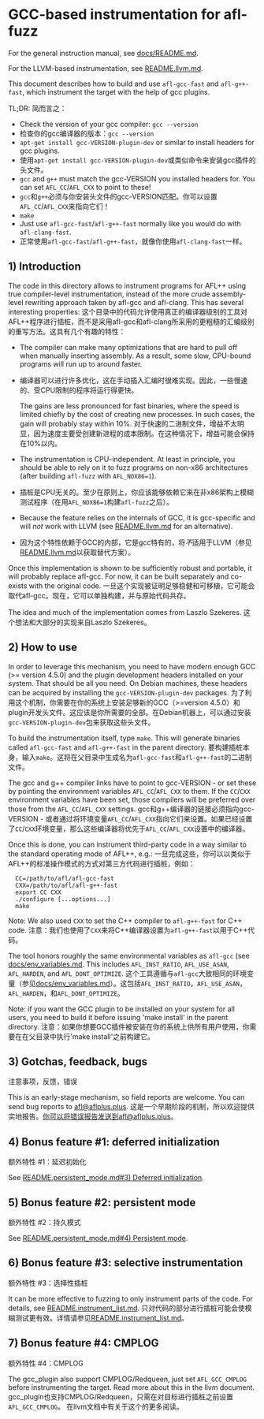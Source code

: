 # GCC-based instrumentation for afl-fuzz

For the general instruction manual, see [docs/README.md](../docs/README.md).

For the LLVM-based instrumentation, see [README.llvm.md](README.llvm.md).

This document describes how to build and use `afl-gcc-fast` and `afl-g++-fast`,
which instrument the target with the help of gcc plugins.

TL;DR:
简而言之：
* Check the version of your gcc compiler: `gcc --version`
* 检查你的gcc编译器的版本：`gcc --version`
* `apt-get install gcc-VERSION-plugin-dev` or similar to install headers for gcc
  plugins.
* 使用`apt-get install gcc-VERSION-plugin-dev`或类似命令来安装gcc插件的头文件。
* `gcc` and `g++` must match the gcc-VERSION you installed headers for. You can
  set `AFL_CC`/`AFL_CXX` to point to these!
* `gcc`和`g++`必须与你安装头文件的gcc-VERSION匹配。你可以设置`AFL_CC`/`AFL_CXX`来指向它们！
* `make`
* Just use `afl-gcc-fast`/`afl-g++-fast` normally like you would do with
  `afl-clang-fast`.
* 正常使用`afl-gcc-fast`/`afl-g++-fast`，就像你使用`afl-clang-fast`一样。

## 1) Introduction

The code in this directory allows to instrument programs for AFL++ using true
compiler-level instrumentation, instead of the more crude assembly-level
rewriting approach taken by afl-gcc and afl-clang. This has several interesting
properties:
这个目录中的代码允许使用真正的编译器级别的工具对AFL++程序进行插桩，而不是采用afl-gcc和afl-clang所采用的更粗糙的汇编级别的重写方法。这具有几个有趣的特性：

- The compiler can make many optimizations that are hard to pull off when
  manually inserting assembly. As a result, some slow, CPU-bound programs will
  run up to around faster.
- 编译器可以进行许多优化，这在手动插入汇编时很难实现。因此，一些慢速的、受CPU限制的程序将运行得更快。

  The gains are less pronounced for fast binaries, where the speed is limited
  chiefly by the cost of creating new processes. In such cases, the gain will
  probably stay within 10%.
  对于快速的二进制文件，增益不太明显，因为速度主要受创建新进程的成本限制。在这种情况下，增益可能会保持在10%以内。

- The instrumentation is CPU-independent. At least in principle, you should be
  able to rely on it to fuzz programs on non-x86 architectures (after building
  `afl-fuzz` with `AFL_NOX86=1`).
- 插桩是CPU无关的。至少在原则上，你应该能够依赖它来在非x86架构上模糊测试程序（在用`AFL_NOX86=1`构建`afl-fuzz`之后）。

- Because the feature relies on the internals of GCC, it is gcc-specific and
  will *not* work with LLVM (see [README.llvm.md](README.llvm.md) for an
  alternative).
- 因为这个特性依赖于GCC的内部，它是gcc特有的，将*不*适用于LLVM（参见[README.llvm.md](README.llvm.md)以获取替代方案）。


Once this implementation is shown to be sufficiently robust and portable, it
will probably replace afl-gcc. For now, it can be built separately and co-exists
with the original code.
一旦这个实现被证明足够稳健和可移植，它可能会取代afl-gcc。现在，它可以单独构建，并与原始代码共存。

The idea and much of the implementation comes from Laszlo Szekeres.
这个想法和大部分的实现来自Laszlo Szekeres。

## 2) How to use

In order to leverage this mechanism, you need to have modern enough GCC (>=
version 4.5.0) and the plugin development headers installed on your system. That
should be all you need. On Debian machines, these headers can be acquired by
installing the `gcc-VERSION-plugin-dev` packages.
为了利用这个机制，你需要在你的系统上安装足够新的GCC（>=version 4.5.0）和plugin开发头文件。这应该是你所需要的全部。在Debian机器上，可以通过安装`gcc-VERSION-plugin-dev`包来获取这些头文件。

To build the instrumentation itself, type `make`. This will generate binaries
called `afl-gcc-fast` and `afl-g++-fast` in the parent directory.
要构建插桩本身，输入`make`。这将在父目录中生成名为`afl-gcc-fast`和`afl-g++-fast`的二进制文件。

The gcc and g++ compiler links have to point to gcc-VERSION - or set these by
pointing the environment variables `AFL_CC`/`AFL_CXX` to them. If the `CC`/`CXX`
environment variables have been set, those compilers will be preferred over
those from the `AFL_CC`/`AFL_CXX` settings.
gcc和g++编译器的链接必须指向gcc-VERSION - 或者通过将环境变量`AFL_CC`/`AFL_CXX`指向它们来设置。如果已经设置了`CC`/`CXX`环境变量，那么这些编译器将优先于`AFL_CC`/`AFL_CXX`设置中的编译器。

Once this is done, you can instrument third-party code in a way similar to the
standard operating mode of AFL++, e.g.:
一旦完成这些，你可以以类似于AFL++的标准操作模式的方式对第三方代码进行插桩，例如：

```
  CC=/path/to/afl/afl-gcc-fast
  CXX=/path/to/afl/afl-g++-fast
  export CC CXX
  ./configure [...options...]
  make
```

Note: We also used `CXX` to set the C++ compiler to `afl-g++-fast` for C++ code.
注意：我们也使用了`CXX`来将C++编译器设置为`afl-g++-fast`以用于C++代码。

The tool honors roughly the same environmental variables as `afl-gcc` (see
[docs/env_variables.md](../docs/env_variables.md). This includes
`AFL_INST_RATIO`, `AFL_USE_ASAN`, `AFL_HARDEN`, and `AFL_DONT_OPTIMIZE`.
这个工具遵循与`afl-gcc`大致相同的环境变量（参见[docs/env_variables.md](../docs/env_variables.md)）。这包括`AFL_INST_RATIO`，`AFL_USE_ASAN`，`AFL_HARDEN`，和`AFL_DONT_OPTIMIZE`。

Note: if you want the GCC plugin to be installed on your system for all users,
you need to build it before issuing 'make install' in the parent directory.
注意：如果你想要GCC插件被安装在你的系统上供所有用户使用，你需要在在父目录中执行'make install'之前构建它。

## 3) Gotchas, feedback, bugs
注意事项，反馈，错误

This is an early-stage mechanism, so field reports are welcome. You can send bug
reports to afl@aflplus.plus.
这是一个早期阶段的机制，所以欢迎提供实地报告。你可以将错误报告发送到afl@aflplus.plus。

## 4) Bonus feature #1: deferred initialization
额外特性 #1：延迟初始化

See
[README.persistent_mode.md#3) Deferred initialization](README.persistent_mode.md#3-deferred-initialization).

## 5) Bonus feature #2: persistent mode
额外特性 #2：持久模式

See
[README.persistent_mode.md#4) Persistent mode](README.persistent_mode.md#4-persistent-mode).

## 6) Bonus feature #3: selective instrumentation
额外特性 #3：选择性插桩

It can be more effective to fuzzing to only instrument parts of the code. For
details, see [README.instrument_list.md](README.instrument_list.md).
只对代码的部分进行插桩可能会使模糊测试更有效。详情请参见[README.instrument_list.md](README.instrument_list.md)。

## 7) Bonus feature #4: CMPLOG
额外特性 #4：CMPLOG

The gcc_plugin also support CMPLOG/Redqueen, just set `AFL_GCC_CMPLOG` before
instrumenting the target.
Read more about this in the llvm document.
gcc_plugin也支持CMPLOG/Redqueen，只需在对目标进行插桩之前设置`AFL_GCC_CMPLOG`。
在llvm文档中有关于这个的更多阅读。

